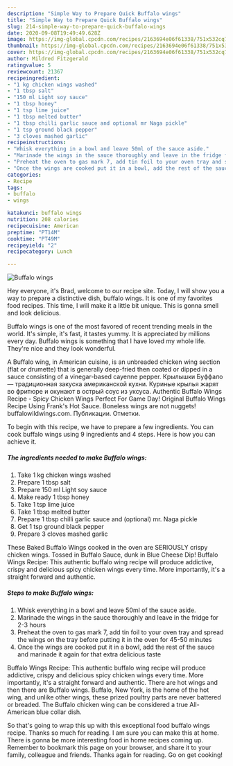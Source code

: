 ```yaml
---
description: "Simple Way to Prepare Quick Buffalo wings"
title: "Simple Way to Prepare Quick Buffalo wings"
slug: 214-simple-way-to-prepare-quick-buffalo-wings
date: 2020-09-08T19:49:49.628Z
image: https://img-global.cpcdn.com/recipes/2163694e06f61338/751x532cq70/buffalo-wings-recipe-main-photo.jpg
thumbnail: https://img-global.cpcdn.com/recipes/2163694e06f61338/751x532cq70/buffalo-wings-recipe-main-photo.jpg
cover: https://img-global.cpcdn.com/recipes/2163694e06f61338/751x532cq70/buffalo-wings-recipe-main-photo.jpg
author: Mildred Fitzgerald
ratingvalue: 5
reviewcount: 21367
recipeingredient:
- "1 kg chicken wings washed"
- "1 tbsp salt"
- "150 ml Light soy sauce"
- "1 tbsp honey"
- "1 tsp lime juice"
- "1 tbsp melted butter"
- "1 tbsp chilli garlic sauce and optional mr Naga pickle"
- "1 tsp ground black pepper"
- "3 cloves mashed garlic"
recipeinstructions:
- "Whisk everything in a bowl and leave 50ml of the sauce aside."
- "Marinade the wings in the sauce thoroughly and leave in the fridge for 2-3 hours"
- "Preheat the oven to gas mark 7, add tin foil to your oven tray and spread the wings on the tray before putting it in the oven for 45-50 minutes"
- "Once the wings are cooked put it in a bowl, add the rest of the sauce and marinade it again for that extra delicious taste"
categories:
- Recipe
tags:
- buffalo
- wings

katakunci: buffalo wings 
nutrition: 208 calories
recipecuisine: American
preptime: "PT14M"
cooktime: "PT49M"
recipeyield: "2"
recipecategory: Lunch

---
```



![Buffalo wings](https://img-global.cpcdn.com/recipes/2163694e06f61338/751x532cq70/buffalo-wings-recipe-main-photo.jpg)

Hey everyone, it's Brad, welcome to our recipe site. Today, I will show you a way to prepare a distinctive dish, buffalo wings. It is one of my favorites food recipes. This time, I will make it a little bit unique. This is gonna smell and look delicious.

Buffalo wings is one of the most favored of recent trending meals in the world. It's simple, it's fast, it tastes yummy. It is appreciated by millions every day. Buffalo wings is something that I have loved my whole life. They're nice and they look wonderful.

A Buffalo wing, in American cuisine, is an unbreaded chicken wing section (flat or drumette) that is generally deep-fried then coated or dipped in a sauce consisting of a vinegar-based cayenne pepper. Крылышки Буффало — традиционная закуска американской кухни. Куриные крылья жарят во фритюре и окунают в острый соус из уксуса. Authentic Buffalo Wings Recipe - Spicy Chicken Wings Perfect For Game Day! Original Buffalo Wings Recipe Using Frank&#39;s Hot Sauce. Boneless wings are not nuggets! buffalowildwings.com. Публикации. Отметки.


To begin with this recipe, we have to prepare a few ingredients. You can cook buffalo wings using 9 ingredients and 4 steps. Here is how you can achieve it.

<!--inarticleads1-->

##### The ingredients needed to make Buffalo wings:

1. Take 1 kg chicken wings washed
1. Prepare 1 tbsp salt
1. Prepare 150 ml Light soy sauce
1. Make ready 1 tbsp honey
1. Take 1 tsp lime juice
1. Take 1 tbsp melted butter
1. Prepare 1 tbsp chilli garlic sauce and (optional) mr. Naga pickle
1. Get 1 tsp ground black pepper
1. Prepare 3 cloves mashed garlic


These Baked Buffalo Wings cooked in the oven are SERIOUSLY crispy chicken wings. Tossed in Buffalo Sauce, dunk in Blue Cheese Dip! Buffalo Wings Recipe: This authentic buffalo wing recipe will produce addictive, crispy and delicious spicy chicken wings every time. More importantly, it&#39;s a straight forward and authentic. 

<!--inarticleads2-->

##### Steps to make Buffalo wings:

1. Whisk everything in a bowl and leave 50ml of the sauce aside.
1. Marinade the wings in the sauce thoroughly and leave in the fridge for 2-3 hours
1. Preheat the oven to gas mark 7, add tin foil to your oven tray and spread the wings on the tray before putting it in the oven for 45-50 minutes
1. Once the wings are cooked put it in a bowl, add the rest of the sauce and marinade it again for that extra delicious taste


Buffalo Wings Recipe: This authentic buffalo wing recipe will produce addictive, crispy and delicious spicy chicken wings every time. More importantly, it&#39;s a straight forward and authentic. There are hot wings and then there are Buffalo wings. Buffalo, New York, is the home of the hot wing, and unlike other wings, these prized poultry parts are never battered or breaded. The Buffalo chicken wing can be considered a true All-American blue collar dish. 

So that's going to wrap this up with this exceptional food buffalo wings recipe. Thanks so much for reading. I am sure you can make this at home. There is gonna be more interesting food in home recipes coming up. Remember to bookmark this page on your browser, and share it to your family, colleague and friends. Thanks again for reading. Go on get cooking!
